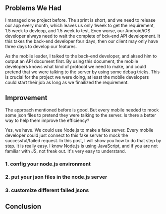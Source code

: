 
## Problems We Had
I managed one project before. The sprint is short, and we need to release our app every month, which leaves us only 1week to get the requirement, 1.5 week to devleop, and 1.5 week to test. Even worse, our Android/iOS developer always need to wait the complete of bck-end API development. It this takes the back-end developer four days, then our client may only have three days to develop our features. 

As the mobile leader, I talked to the back-end developer, and aksed him to output an API document first. By using this document, the mobile developers knows what kind of protocol we need to make, and could pretend that we were talking to the server by using some debug tricks. This is crucial for the project we were doing,  at least the mobile developers could start  their job as long as we  finailized the requirement. 

## Improvement
The approach mentioned before is good. But every mobile needed to mock some json files to pretend they were talking to the server. Is there a better way to help them improve the efficiency?

Yes, we have. We could use Node.js to make a fake server. Every mobile developer could just connect to this fake server to mock the successful/failed request. In this post, I will show you how to do that step by step. It is really easy. I know Node.js is using JavaScript, and if you are not familiar with JS, not freak out. It's very easy to understand. 

### 1. config your node.js environment

### 2. put your json files in the node.js server

### 3. customize different failed jsons

## Conclusion
 






